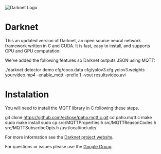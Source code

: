 ![Darknet Logo](http://pjreddie.com/media/files/darknet-black-small.png)

# Darknet #
This an updated version of Darknet, an open source neural network framework written in C and CUDA. It is fast, easy to install, and supports CPU and GPU computation.

We've added the following features so Darknet outputs JSON using MQTT:

./darknet detector demo cfg/coco.data cfg/yolov3.cfg yolov3.weights yourvideo.mp4 -enable_mqtt -prefix 1 -vout resultsvideo.avi



# Instalation #

You will need to install the MQTT library in C following these steps. 

git clone https://github.com/eclipse/paho.mqtt.c.git
cd paho.mqtt.c
make
sudo make install
sudo cp src/MQTTProperties.h src/MQTTReasonCodes.h src/MQTTSubscribeOpts.h /usr/local/include/






For more information see the [Darknet project website](http://pjreddie.com/darknet).

For questions or issues please use the [Google Group](https://groups.google.com/forum/#!forum/darknet).
